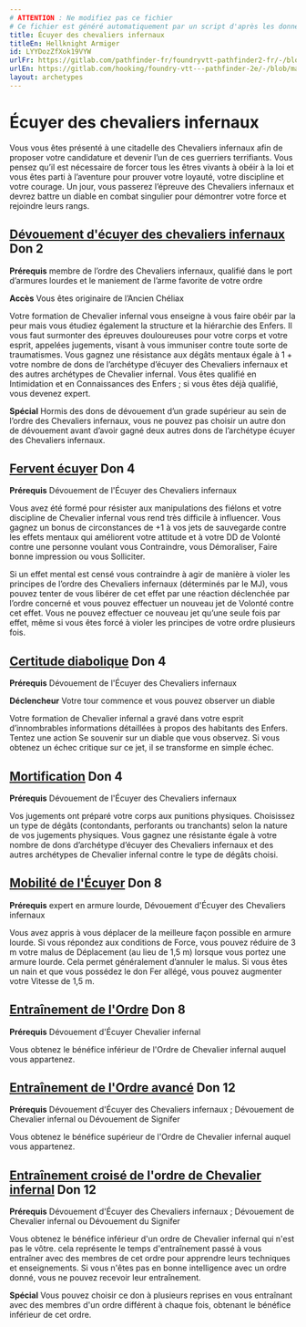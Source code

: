 ```yaml
---
# ATTENTION : Ne modifiez pas ce fichier
# Ce fichier est généré automatiquement par un script d'après les données du module Foundry VTT officiel et de sa traduction
title: Écuyer des chevaliers infernaux
titleEn: Hellknight Armiger
id: LYYDozZfXok19VYW
urlFr: https://gitlab.com/pathfinder-fr/foundryvtt-pathfinder2-fr/-/blob/master/data/archetypes/LYYDozZfXok19VYW.htm
urlEn: https://gitlab.com/hooking/foundry-vtt---pathfinder-2e/-/blob/master/packs/data/archetypes.db/hellknight-armiger.json
layout: archetypes
---
```

# Écuyer des chevaliers infernaux

Vous vous êtes présenté à une citadelle des Chevaliers infernaux afin de proposer votre candidature et devenir l’un de ces guerriers terrifiants. Vous pensez qu’il est nécessaire de forcer tous les êtres vivants à obéir à la loi et vous êtes parti à l’aventure pour prouver votre loyauté, votre discipline et votre courage. Un jour, vous passerez l’épreuve des Chevaliers infernaux et devrez battre un diable en combat singulier pour démontrer votre force et rejoindre leurs rangs. 

## [Dévouement d'écuyer des chevaliers infernaux](../dons/dévouement-d-écuyer-des-chevaliers-infernaux.html) Don 2

**Prérequis** membre de l’ordre des Chevaliers infernaux, qualifié dans le port d’armures lourdes et le maniement de l’arme favorite de votre ordre

**Accès** Vous êtes originaire de l’Ancien Chéliax

Votre formation de Chevalier infernal vous enseigne à vous faire obéir par la peur mais vous étudiez également la structure et la hiérarchie des Enfers. Il vous faut surmonter des épreuves douloureuses pour votre corps et votre esprit, appelées jugements, visant à vous immuniser contre toute sorte de traumatismes. Vous gagnez une résistance aux dégâts mentaux égale à 1 + votre nombre de dons de l’archétype d’écuyer des Chevaliers infernaux et des autres archétypes de Chevalier infernal. Vous êtes qualifié en Intimidation et en Connaissances des Enfers ; si vous êtes déjà qualifié, vous devenez expert.

**Spécial** Hormis des dons de dévouement d’un grade supérieur au sein de l’ordre des Chevaliers infernaux, vous ne pouvez pas choisir un autre don de dévouement avant d’avoir gagné deux autres dons de l’archétype écuyer des Chevaliers infernaux.

## [Fervent écuyer](../dons/fervent-écuyer.html) Don 4

**Prérequis** Dévouement de l'Écuyer des Chevaliers infernaux

Vous avez été formé pour résister aux manipulations des fiélons et votre discipline de Chevalier infernal vous rend très difficile à influencer. Vous gagnez un bonus de circonstances de +1 à vos jets de sauvegarde contre les effets mentaux qui améliorent votre attitude et à votre DD de Volonté contre une personne voulant vous Contraindre, vous Démoraliser, Faire bonne impression ou vous Solliciter.

Si un effet mental est censé vous contraindre à agir de manière à violer les principes de l’ordre des Chevaliers infernaux (déterminés par le MJ), vous pouvez tenter de vous libérer de cet effet par une réaction déclenchée par l’ordre concerné et vous pouvez effectuer un nouveau jet de Volonté contre cet effet. Vous ne pouvez effectuer ce nouveau jet qu’une seule fois par effet, même si vous êtes forcé à violer les principes de votre ordre plusieurs fois.

## [Certitude diabolique](../dons/certitude-diabolique.html) Don 4

**Prérequis** Dévouement de l'Écuyer des Chevaliers infernaux

**Déclencheur** Votre tour commence et vous pouvez observer un diable

Votre formation de Chevalier infernal a gravé dans votre esprit d’innombrables informations détaillées à propos des habitants des Enfers. Tentez une action Se souvenir sur un diable que vous observez. Si vous obtenez un échec critique sur ce jet, il se transforme en simple échec.

## [Mortification](../dons/mortification.html) Don 4

**Prérequis** Dévouement de l'Écuyer des Chevaliers infernaux

Vos jugements ont préparé votre corps aux punitions physiques. Choisissez un type de dégâts (contondants, perforants ou tranchants) selon la nature de vos jugements physiques. Vous gagnez une résistante égale à votre nombre de dons d’archétype d’écuyer des Chevaliers infernaux et des autres archétypes de Chevalier infernal contre le type de dégâts choisi.

## [Mobilité de l'Écuyer](../dons/mobilité-de-l-écuyer.html) Don 8

**Prérequis** expert en armure lourde, Dévouement d'Écuyer des Chevaliers infernaux

Vous avez appris à vous déplacer de la meilleure façon possible en armure lourde. Si vous répondez aux conditions de Force, vous pouvez réduire de 3 m votre malus de Déplacement (au lieu de 1,5 m) lorsque vous portez une armure lourde. Cela permet généralement d’annuler le malus. Si vous êtes un nain et que vous possédez le don <a class="entity-link" data-pack="pf2e.feats-srd" data-id="C1R4wd6G46CAVIn7" draggable="true">Fer allégé</a>, vous pouvez augmenter votre Vitesse de 1,5 m.

## [Entraînement de l'Ordre](../dons/entraînement-de-l-ordre.html) Don 8

**Prérequis** Dévouement d'Écuyer Chevalier infernal

Vous obtenez le bénéfice inférieur de l'Ordre de Chevalier infernal auquel vous appartenez.

## [Entraînement de l'Ordre avancé](../dons/entraînement-de-l-ordre-avancé.html) Don 12

**Prérequis** Dévouement d'Écuyer des Chevaliers infernaux ; Dévouement de Chevalier infernal ou Dévouement de Signifer

Vous obtenez le bénéfice supérieur de l'Ordre de Chevalier infernal auquel vous appartenez.

## [Entraînement croisé de l'ordre de Chevalier infernal](../dons/entraînement-croisé-de-l-ordre-de-chevalier-infernal.html) Don 12

**Prérequis** Dévouement d'Écuyer des Chevaliers infernaux ; Dévouement de Chevalier infernal ou Dévouement du Signifer

Vous obtenez le bénéfice inférieur d'un ordre de Chevalier infernal qui n'est pas le vôtre. cela représente le temps d'entraînement passé à vous entraîner avec des membres de cet ordre pour apprendre leurs techniques et enseignements. Si vous n'êtes pas en bonne intelligence avec un ordre donné, vous ne pouvez recevoir leur entraînement.

**Spécial** Vous pouvez choisir ce don à plusieurs reprises en vous entraînant avec des membres d'un ordre différent à chaque fois, obtenant le bénéfice inférieur de cet ordre.
